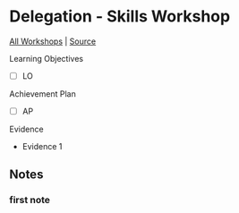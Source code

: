 # Delegation - Skills Workshop

[All Workshops](README.md) | [Source]( )

Learning Objectives

- [ ] LO

Achievement Plan

- [ ] AP

Evidence

- Evidence 1

## Notes

### first note
